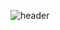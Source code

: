 ![header](https://capsule-render.vercel.app/api?type=wave&color=auto&height=300&section=header&text=재우%20since2020.08.01&fontSize=70)
